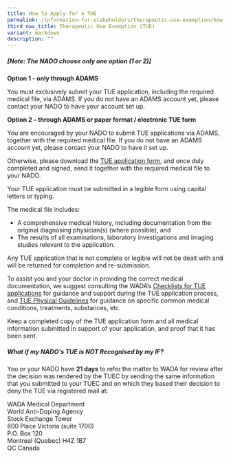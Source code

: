 ```yaml
---
title: How to Apply for a TUE
permalink: /information-for-stakeholders/therapeutic-use-exemption/how-to-apply-for-a-tue/
third_nav_title: Therapeutic Use Exemption (TUE)
variant: markdown
description: ""
---
```

##### [Note: The NADO choose only one option (1 or 2)]

**Option 1 - only through ADAMS**

You must exclusively submit your TUE application, including the required medical file, via ADAMS. If you do not have an ADAMS account yet, please contact your NADO to have your account set up.


**Option 2 – through ADAMS or paper format / electronic TUE form**

You are encouraged by your NADO to submit TUE applications via ADAMS, together with the required medical file. If you do not have an ADAMS account yet, please contact your NADO to have it set up.


Otherwise, please download the [TUE application form](https://drive.google.com/file/d/12v878NC_znUw-47HxBAbg-9JcOR3GWdX/view?usp=drive_link), and once duly completed and signed, send it together with the required medical file to your NADO.

Your TUE application must be submitted in a legible form using capital letters or typing.

The medical file includes:
- A comprehensive medical history, including documentation from the original diagnosing physician(s) (where possible), and
- The results of all examinations, laboratory investigations and imaging studies relevant to the application.

Any TUE application that is not complete or legible will not be dealt with and will be returned for completion and re-submission.

To assist you and your doctor in providing the correct medical documentation, we suggest consulting the WADA’s [Checklists for TUE applications](https://www.wada-ama.org/en/search?q=Checklists%20for%20TUE%20Applications&amp;filters%5Bcontent_type%5D%5B%5D=%22resource%22) for guidance and support during the TUE application process, and [TUE Physical Guidelines](https://www.wada-ama.org/en/search?q=TUE%20Physician%20Guidelines&amp;filters%5Bcontent_type%5D%5B%5D=%22resource%22) for guidance on specific common medical conditions, treatments, substances, etc. 

Keep a completed copy of the TUE application form and all medical information submitted in support of your application, and proof that it has been sent.

##### What if my NADO's TUE is NOT Recognised by my IF?
You or your NADO have **21 days** to refer the matter to WADA for review after the decision was rendered by the TUEC by sending the same information that you submitted to your TUEC and on which they based their decision to deny the TUE via registered mail at:

WADA Medical Department<br>
World Anti-Doping Agency<br>
Stock Exchange Tower<br>
800 Place Victoria (suite 1700)<br>
P.O. Box 120<br>
Montreal (Quebec) H4Z 1B7<br>
QC Canada